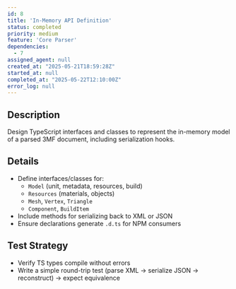 ```yaml
---
id: 8
title: 'In-Memory API Definition'
status: completed
priority: medium
feature: 'Core Parser'
dependencies:
  - 7
assigned_agent: null
created_at: "2025-05-21T18:59:28Z"
started_at: null
completed_at: "2025-05-22T12:10:00Z"
error_log: null
---
```


## Description

Design TypeScript interfaces and classes to represent the in-memory model of a parsed 3MF document, including serialization hooks.

## Details

- Define interfaces/classes for:
  - `Model` (unit, metadata, resources, build)
  - `Resources` (materials, objects)
  - `Mesh`, `Vertex`, `Triangle`
  - `Component`, `BuildItem`
- Include methods for serializing back to XML or JSON
- Ensure declarations generate `.d.ts` for NPM consumers

## Test Strategy

- Verify TS types compile without errors
- Write a simple round-trip test (parse XML → serialize JSON → reconstruct) → expect equivalence 